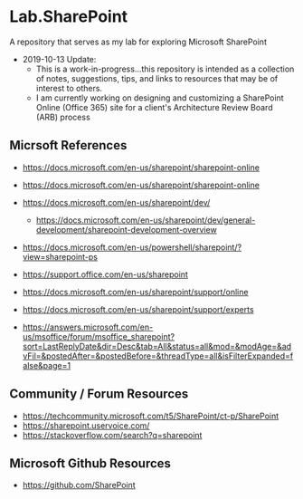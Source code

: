 # Lab.SharePoint
A repository that serves as my lab for exploring Microsoft SharePoint

- 2019-10-13 Update:
  + This is a work-in-progress...this repository is intended as a collection of notes, suggestions, tips, and links to resources that may be of interest to others. 
  + I am currently working on designing and customizing a SharePoint Online (Office 365) site for a client's Architecture Review Board (ARB) process

## Micrsoft References
- https://docs.microsoft.com/en-us/sharepoint/sharepoint-online

- https://docs.microsoft.com/en-us/sharepoint/sharepoint-online

- https://docs.microsoft.com/en-us/sharepoint/dev/
  + https://docs.microsoft.com/en-us/sharepoint/dev/general-development/sharepoint-development-overview

- https://docs.microsoft.com/en-us/powershell/sharepoint/?view=sharepoint-ps

- https://support.office.com/en-us/sharepoint
- https://docs.microsoft.com/en-us/sharepoint/support/online

- https://docs.microsoft.com/en-us/sharepoint/support/experts

- https://answers.microsoft.com/en-us/msoffice/forum/msoffice_sharepoint?sort=LastReplyDate&dir=Desc&tab=All&status=all&mod=&modAge=&advFil=&postedAfter=&postedBefore=&threadType=all&isFilterExpanded=false&page=1

## Community / Forum Resources
- https://techcommunity.microsoft.com/t5/SharePoint/ct-p/SharePoint
- https://sharepoint.uservoice.com/
- https://stackoverflow.com/search?q=sharepoint


## Microsoft Github Resources 
- https://github.com/SharePoint


